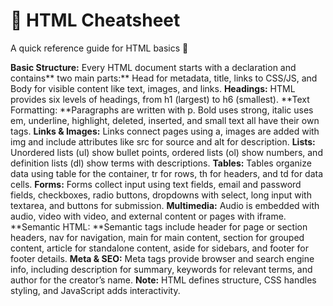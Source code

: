 
# 📘 HTML Cheatsheet

A quick reference guide for HTML basics 🚀

**Basic Structure:** Every HTML document starts with a declaration and contains** two main parts:** 
Head for metadata, title, links to CSS/JS, and Body for visible content like text, images, and links.
**Headings:** HTML provides six levels of headings, from h1 (largest) to h6 (smallest).
**Text Formatting: **Paragraphs are written with p. Bold uses strong, italic uses em, underline, highlight, deleted, inserted, and small text all have their own tags.
**Links & Images:** Links connect pages using a, images are added with img and include attributes like src for source and alt for description.
**Lists:** Unordered lists (ul) show bullet points, ordered lists (ol) show numbers, and definition lists (dl) show terms with descriptions.
**Tables:** Tables organize data using table for the container, tr for rows, th for headers, and td for data cells.
**Forms:** Forms collect input using text fields, email and password fields, checkboxes, radio buttons, dropdowns with select, long input with textarea, and buttons for submission.
**Multimedia:** Audio is embedded with audio, video with video, and external content or pages with iframe.
**Semantic HTML: **Semantic tags include header for page or section headers, nav for navigation, main for main content, section for grouped content, article for standalone content, aside for sidebars, and footer for footer details.
**Meta & SEO:** Meta tags provide browser and search engine info, including description for summary, keywords for relevant terms, and author for the creator’s name.
**Note:** HTML defines structure, CSS handles styling, and JavaScript adds interactivity.
